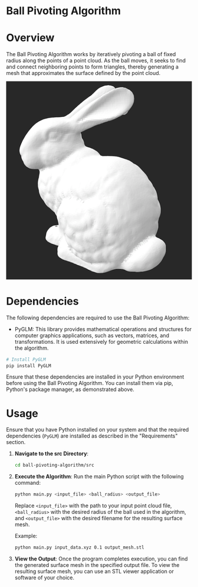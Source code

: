 # Ball Pivoting Algorithm

# Overview
The Ball Pivoting Algorithm works by iteratively pivoting a ball of fixed radius along the points of a point cloud. As the ball moves, it seeks to find and connect neighboring points to form triangles, thereby generating a mesh that approximates the surface defined by the point cloud.

<div style="text-align:center;">
    <img src="bunny.png" alt="Bunny">
</div>

# Dependencies
The following dependencies are required to use the Ball Pivoting Algorithm:

- PyGLM: This library provides mathematical operations and structures for computer graphics applications, such as vectors, matrices, and transformations. It is used extensively for geometric calculations within the algorithm.
```bash
# Install PyGLM
pip install PyGLM
```

Ensure that these dependencies are installed in your Python environment before using the Ball Pivoting Algorithm. You can install them via pip, Python's package manager, as demonstrated above.

# Usage
Ensure that you have Python installed on your system and that the required dependencies (`PyGLM`) are installed as described in the "Requirements" section.

1. **Navigate to the src Directory**: 

    ```bash
    cd ball-pivoting-algorithm/src
    ```

2. **Execute the Algorithm**: Run the main Python script with the following command:

    ```bash
    python main.py <input_file> <ball_radius> <output_file>
    ```

    Replace `<input_file>` with the path to your input point cloud file, `<ball_radius>` with the desired radius of the ball used in the algorithm, and `<output_file>` with the desired filename for the resulting surface mesh.

    Example:

    ```bash
    python main.py input_data.xyz 0.1 output_mesh.stl
    ```

3. **View the Output**: Once the program completes execution, you can find the generated surface mesh in the specified output file. To view the resulting surface mesh, you can use an STL viewer application or software of your choice. 
